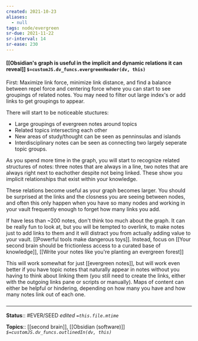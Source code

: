 ```yaml
---
created: 2021-10-23
aliases:
  - null
tags: node/evergreen
sr-due: 2021-11-22
sr-interval: 14
sr-ease: 230
---
```

#### [[Obsidian's graph is useful in the implicit and dynamic relations it can reveal]] `$=customJS.dv_funcs.evergreenHeader(dv, this)`

First: Maximize link force, minimize link distance, and find a balance between repel force and centering force where you can start to see groupings of related notes. You may need to filter out large index's or add links to get groupings to appear.

There will start to be noticeable stuctures:
- Large groupings of evergreen notes around topics 
- Related topics intersecting each other
- New areas of study/thought can be seen as penninsulas and islands
- Interdisciplinary notes can be seen as connecting two largely seperate topic groups. 

As you spend more time in the graph, you will start to recognize related structures of notes: three notes that are always in a line, two notes that are always right next to eachother despite not being linked. These show you implicit relationships that exist within your knowledge. 

These relations become useful as your graph becomes larger. You should be surprised at the links and the closness you are seeing between nodes, and often this only happen when you have so many nodes and working in your vault frequently enough to forget how many links you add.

If have less than ~200 notes, don't think too much about the graph. It can be really fun to look at, but you will be tempted to overlink, to make notes just to add links to them and it will distract you from actually adding value to your vault. [[Powerful tools make dangerous toys]]. Instead, focus on [[Your second brain should be frictionless access to a curated base of knowledge]], [[Write your notes like you're planting an evergreen forest]] 

This will work somewhat for just [[evergreen notes]], but will work even better if you have topic notes that naturally appear in notes without you having to think about linking them (you still need to create the links, either with the outgoing links pane or scripts or manually). Maps of content can either be helpful or hindering, depending on how many you have and how many notes link out of each one.
### <hr class="footnote"/>

**Status**:: #EVER/SEED
*edited `=this.file.mtime`*

**Topics**:: [[second brain]], [[Obsidian (software)]]
*`$=customJS.dv_funcs.outlinedIn(dv, this)`*


